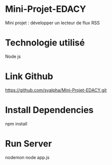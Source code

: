 # Mini-Projet-EDACY
Mini projet : développer un lecteur de flux RSS

# Technologie utilisé
Node js

# Link Github
https://github.com/syalpha/Mini-Projet-EDACY.git
# Install Dependencies
npm install

# Run Server
nodemon
node app.js
